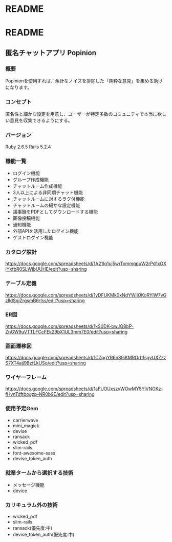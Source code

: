 # README

# README
## 匿名チャットアプリ Popinion
### 概要
Popinionを使用すれば、余計なノイズを排除した「純粋な意見」を集める助けになります。
### コンセプト
匿名性と細かな設定を用意し、ユーザーが特定多数のコミュニティで本当に欲しい意見を収集できるようにする。
### バージョン
Ruby 2.6.5 Rails 5.2.4
### 機能一覧
- ログイン機能
- グループ作成機能
- チャットルーム作成機能
- 3人以上による非同期チャット機能
- チャットルームに対するラグ付機能
- チャットルームの細かな設定機能
- 議事録をPDFとしてダウンロードする機能
- 画像投稿機能
- 通知機能
- 外部APIを活用したログイン機能
- ゲストログイン機能

### カタログ設計
https://docs.google.com/spreadsheets/d/1A21Iq1uj5wrTxmmqpuW2rPd1xGXlYxfbR0SLWjbUUHE/edit?usp=sharing
### テーブル定義
https://docs.google.com/spreadsheets/d/1yDFUKMk0xNdYWIiOKoRYlW7vGzIldSqjZrqsmB6rIss/edit?usp=sharing
### ER図
https://docs.google.com/spreadsheets/d/1kS0DK-bwJQ8bP-ZnGW9uVTTLFCcFEk29bX1UL3mm7E0/edit?usp=sharing
### 画面遷移図
https://docs.google.com/spreadsheets/d/1CZpgYR6n89iKMROrh1sgyUXZzzS7XT4ajj9BzfLkUSo/edit?usp=sharing
### ワイヤーフレーム
https://docs.google.com/spreadsheets/d/1aFUOUxszvWOwMY5YiVNOKz-fHvnTdftbogzp-NR0b9E/edit?usp=sharing
### 使用予定Gem
- carrierwave
- mini_magick
- devise
- ransack
- wicked_pdf
- slim-rails
- font-awesome-sass
- devise_token_auth
### 就業タームから選択する技術
- メッセージ機能
- device
### カリキュラム外の技術
- wicked_pdf
- slim-rails
- ransack(優先度:中)
- devise_token_auth(優先度:中)
